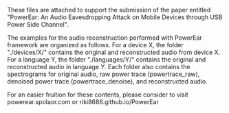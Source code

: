 These files are attached to support the submission of the paper entitled "PowerEar: An Audio Eavesdropping Attack on Mobile Devices through USB Power Side Channel".

The examples for the audio reconstruction performed with PowerEar framework are organized as follows.
For a device X, the folder "./devices/X/" contains the original and reconstructed audio from device X. 
For a language Y, the folder "./languages/Y/" contains the original and reconstructed audio in language Y.
Each folder also contains the spectrograms for original audio, raw power trace (powertrace_raw), denoised power trace (powertrace_denoise), and reconstructed audio.  

For an easier fruition for these contents, please consider to visit powerear.spolaor.com or riki8686.github.io/PowerEar 